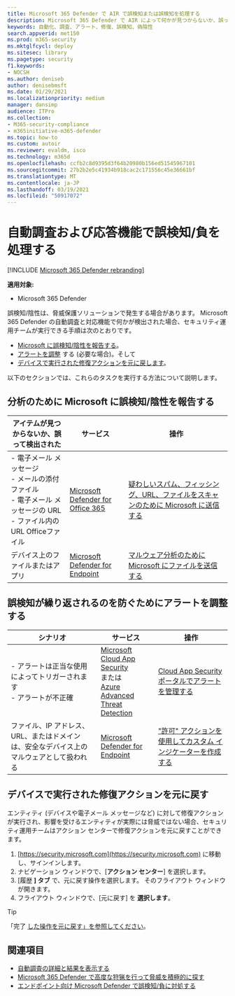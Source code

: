```yaml
---
title: Microsoft 365 Defender で AIR で誤検知または誤検知を処理する
description: Microsoft 365 Defender で AIR によって何かが見つからないか、誤って検出されましたか? 分析のために誤検知または誤検知を Microsoft に提出する方法について説明します。
keywords: 自動化、調査、アラート、修復、誤検知、偽陰性
search.appverid: met150
ms.prod: m365-security
ms.mktglfcycl: deploy
ms.sitesec: library
ms.pagetype: security
f1.keywords:
- NOCSH
ms.author: deniseb
author: denisebmsft
ms.date: 01/29/2021
ms.localizationpriority: medium
manager: dansimp
audience: ITPro
ms.collection:
- M365-security-compliance
- m365initiative-m365-defender
ms.topic: how-to
ms.custom: autoir
ms.reviewer: evaldm, isco
ms.technology: m365d
ms.openlocfilehash: ccfb2c8d9395d3f64b20980b156ed51545967101
ms.sourcegitcommit: 27b2b2e5c41934b918cac2c171556c45e36661bf
ms.translationtype: MT
ms.contentlocale: ja-JP
ms.lasthandoff: 03/19/2021
ms.locfileid: "50917072"
---
```

# <a name="handle-false-positivesnegatives-in-automated-investigation-and-response-capabilities"></a>自動調査および応答機能で誤検知/負を処理する

[!INCLUDE [Microsoft 365 Defender rebranding](../includes/microsoft-defender.md)]

**適用対象:**
- Microsoft 365 Defender

誤検知/陰性は、脅威保護ソリューションで発生する場合があります。 Microsoft [](mtp-autoir.md) 365 Defender の自動調査と対応機能で何かが検出された場合、セキュリティ運用チームが実行できる手順は次のとおりです。

- [Microsoft に誤検知/陰性を報告する](#report-a-false-positivenegative-to-microsoft-for-analysis)。
- [アラートを調整](#adjust-an-alert-to-prevent-false-positives-from-recurring) する (必要な場合)。そして 
- [デバイスで実行された修復アクションを元に戻します](#undo-a-remediation-action-that-was-taken-on-a-device)。 

以下のセクションでは、これらのタスクを実行する方法について説明します。

## <a name="report-a-false-positivenegative-to-microsoft-for-analysis"></a>分析のために Microsoft に誤検知/陰性を報告する

|アイテムが見つからないか、誤って検出された |サービス  |操作  |
|---------|---------|---------|
|- 電子メール メッセージ <br/>- メールの添付ファイル <br/>- 電子メール メッセージの URL<br/>- ファイル内の URL Officeファイル      |[Microsoft Defender for Office 365](../office-365-security/office-365-atp.md)        |[疑わしいスパム、フィッシング、URL、ファイルをスキャンのために Microsoft に送信する](../office-365-security/admin-submission.md)         |
|デバイス上のファイルまたはアプリ    |[Microsoft Defender for Endpoint](/windows/security/threat-protection)         |[マルウェア分析のために Microsoft にファイルを送信する](https://www.microsoft.com/wdsi/filesubmission)         |

## <a name="adjust-an-alert-to-prevent-false-positives-from-recurring"></a>誤検知が繰り返されるのを防ぐためにアラートを調整する

|シナリオ |サービス |操作 |
|--------|--------|--------|
|- アラートは正当な使用によってトリガーされます <br/>- アラートが不正確    |[Microsoft Cloud App Security](/cloud-app-security)<br/> または <br/>[Azure Advanced Threat Detection](/azure/security/fundamentals/threat-detection)         |[Cloud App Security ポータルでアラートを管理する](/cloud-app-security/managing-alerts)         |
|ファイル、IP アドレス、URL、またはドメインは、安全なデバイス上のマルウェアとして扱われる|[Microsoft Defender for Endpoint](/windows/security/threat-protection) |["許可" アクションを使用してカスタム インジケーターを作成する](/windows/security/threat-protection/microsoft-defender-atp/manage-indicators) |

## <a name="undo-a-remediation-action-that-was-taken-on-a-device"></a>デバイスで実行された修復アクションを元に戻す

エンティティ (デバイスや電子メール メッセージなど) に対して修復アクションが実行され、影響を受けるエンティティが実際には脅威ではない場合、セキュリティ運用チームはアクション センターで修復[](mtp-action-center.md)アクションを元に戻すことができます。

1. [https://security.microsoft.com](https://security.microsoft.com) に移動し、サインインします。 
2. ナビゲーション ウィンドウで、[**アクション センター**] を選択します。 
3. [履歴 **] タブ** で、元に戻す操作を選択します。 そのフライアウト ウィンドウが開きます。
4. フライアウト ウィンドウで、[元に戻す] を **選択します**。

> [!TIP]
> 「完了 [した操作を元に戻す」を参照してください](mtp-autoir-actions.md#undo-completed-actions)。

## <a name="see-also"></a>関連項目

- [自動調査の詳細と結果を表示する](mtp-autoir-results.md)
- [Microsoft 365 Defender で高度な狩猟を行って脅威を積極的に探す](advanced-hunting-overview.md)
- [エンドポイント向け Microsoft Defender で誤検知/負に対処する](/windows/security/threat-protection/microsoft-defender-atp/defender-endpoint-false-positives-negatives)